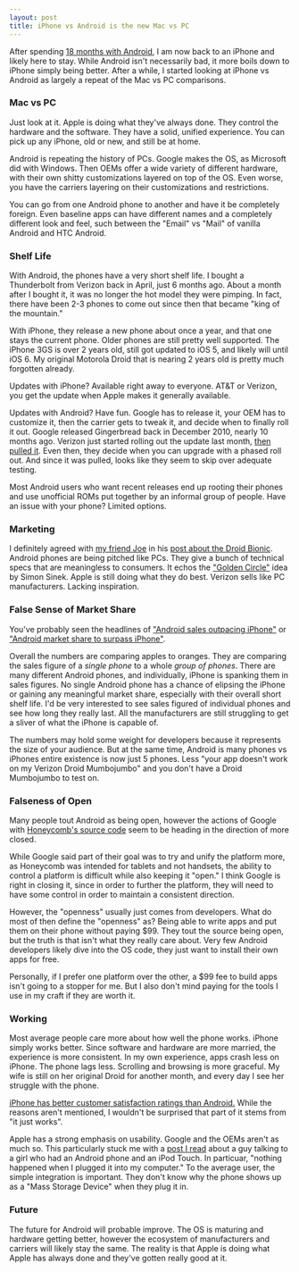 ```yaml
---
layout: post
title: iPhone vs Android is the new Mac vs PC
---
```


After spending [18 months with Android](/2010/04/06/one-week-with-a-droid-and-a-few-hours-with-an-ipad/), I am now back to an iPhone and
likely here to stay.  While Android isn't necessarily bad, it more boils
down to iPhone simply being better.  After a while, I started looking at
iPhone vs Android as largely a repeat of the Mac vs PC comparisons.


### Mac vs PC

Just look at it.  Apple is doing what they've always done.  They control
the hardware and the software.  They have a solid, unified experience.
You can pick up any iPhone, old or new, and still be at home.

Android is repeating the history of PCs.  Google makes the OS, as
Microsoft did with Windows.  Then OEMs offer a wide variety of different
hardware, with their own shitty customizations layered on top of the OS.
Even worse, you have the carriers layering on their customizations and
restrictions.

You can go from one Android phone to another and have it
be completely foreign.  Even baseline apps can have different names and
a completely different look and feel, such between the "Email" vs "Mail" of vanilla
Android and HTC Android.


### Shelf Life

With Android, the phones have a very short shelf life.  I bought a
Thunderbolt from Verizon back in April, just 6 months ago.  About a
month after I bought it, it was no longer the hot model they were
pimping.  In fact, there have been 2-3 phones to come out since then
that became "king of the mountain."

With iPhone, they release a new phone about once a year, and that one
stays the current phone.  Older phones are still pretty well supported.
The iPhone 3GS is over 2 years old, still got updated to iOS 5, and
likely will until iOS 6.  My original Motorola Droid that is
nearing 2 years old is pretty much forgotten already.

Updates with iPhone?  Available right away to everyone.  AT&T or
Verizon, you get the update when Apple makes it generally available.

Updates with Android?  Have fun.  Google has to release it, your OEM has
to customize it, then the carrier gets to tweak it, and decide when to
finally roll it out.  Google released Gingerbread back in December 2010,
nearly 10 months ago.  Verizon just started rolling out the update last
month, [then pulled it](http://www.gottabemobile.com/2011/10/17/htc-thunderbolt-gingerbread-update-said-to-be-returning-soon/).  Even then, they decide when you can upgrade with a phased roll out.  And since it was pulled, looks like they seem to skip over adequate testing.

Most Android users who want recent releases end up rooting their phones
and use unofficial ROMs put together by an informal group of people.
Have an issue with your phone?  Limited options.


### Marketing

I definitely agreed with [my friend Joe](http://www.slowcookedbacon.com/) in his [post about the Droid Bionic](http://www.slowcookedbacon.com/the-droid-bionic-shows-why-android-isnt-domin).  Android phones are being pitched like PCs.  They give a bunch of technical specs that are meaningless to consumers.  It echos the ["Golden Circle"](http://www.ted.com/talks/simon_sinek_how_great_leaders_inspire_action.html) idea by Simon Sinek.  Apple is still doing what they do best.  Verizon sells like PC manufacturers.  Lacking inspiration.


### False Sense of Market Share

You've probably seen the headlines of ["Android sales outpacing
iPhone"](http://www.dailytech.com/Android+Outsells+iPhone+5to2+Has+Nearly+50+Percent+of+the+Market/article22326.htm)
or ["Android market share to surpass iPhone"](http://www.dailytech.com/Android+Market+Share+Reaches+56+Percent+RIMs+Microsofts+Cut+in+Half/article22852.htm).

Overall the numbers are comparing apples to oranges.  They are comparing
the sales figure of a *single phone* to a whole *group of phones*.
There are many different Android phones, and individually, iPhone is
spanking them in sales figures.  No single Android phone has a chance of
elipsing the iPhone or gaining any meaningful market share, especially
with their overall short shelf life.  I'd be very interested to see
sales figured of individual phones and see how long they really last.
All the manufacturers are still struggling to get a sliver of what the iPhone is capable of.

The numbers may hold some weight for developers because it represents
the size of your audience.  But at the same time, Android is many phones
vs iPhones entire existence is now just 5 phones.  Less "your app
doesn't work on my Verizon Droid Mumbojumbo" and you don't have a Droid
Mumbojumbo to test on.


### Falseness of Open

Many people tout Android as being open, however the actions of Google
with [Honeycomb's source code](http://www.businessweek.com/technology/content/mar2011/tc20110324_269784_page_2.htm) seem to be heading in the direction of more closed.

While Google said part of their goal was to try and unify the platform
more, as Honeycomb was intended for tablets and not handsets, the
ability to control a platform is difficult while also keeping it "open."
I think Google is right in closing it, since in order to further the
platform, they will need to have some control in order to maintain a
consistent direction.

However, the "openness" usually just comes from developers.  What do most of then
define the "openness" as?  Being able to write apps and put them on
their phone without paying $99.  They tout the source being open, but
the truth is that isn't what they really care about.  Very few Android
developers likely dive into the OS code, they just want to install their
own apps for free.

Personally, if I prefer one platform over the other, a $99 fee to build
apps isn't going to a stopper for me.  But I also
don't mind paying for the tools I use in my craft if they are worth it.


### Working

Most average people care more about how well the phone works.  iPhone
simply works better.  Since software and hardware are more married, the
experience is more consistent.  In my own experience, apps crash less on
iPhone.  The phone lags less.  Scrolling and browsing is more graceful.
My wife is still on her original Droid for another month, and every day
I see her struggle with the phone.

[iPhone has better customer satisfaction ratings than Android.](http://www.changewaveresearch.com/articles/2011/smart_phones_20110718.html)  While the reasons aren't mentioned, I wouldn't be surprised that part of it stems from "it just works".

Apple has a strong emphasis on usability.  Google and the OEMs aren't as
much so.  This particularly stuck me with a [post I read](http://dinnerwithandroid.tumblr.com/post/8838035574/dual-wielding) about a guy talking to a girl who had an Android phone and an iPod Touch.  In particuar, "nothing happened when I plugged it into my computer."  To the average user, the simple integration is important.  They don't know why the phone shows up as a "Mass Storage Device" when they plug it in.


### Future

The future for Android will probable improve.  The OS is maturing and
hardware getting better, however the ecosystem of manufacturers and
carriers will likely stay the same.  The reality is that Apple is doing
what Apple has always done and they've gotten really good at it.

